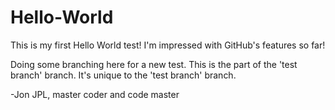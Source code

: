# Hello-World

This is my first Hello World test!
I'm impressed with GitHub's features so far!

Doing some branching here for a new test.
This is the part of the 'test branch' branch.
It's unique to the 'test branch' branch.

-Jon
JPL, master coder and code master
